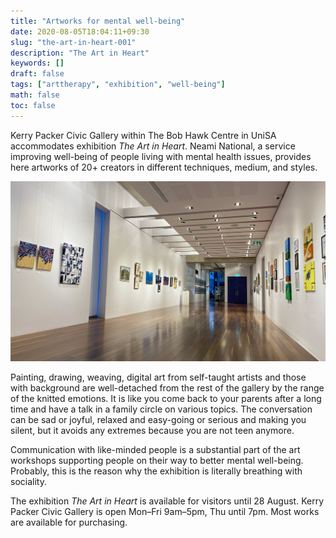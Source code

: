 ```yaml
---
title: "Artworks for mental well-being"
date: 2020-08-05T18:04:11+09:30
slug: "the-art-in-heart-001"
description: "The Art in Heart"
keywords: []
draft: false
tags: ["arttherapy", "exhibition", "well-being"] 
math: false
toc: false
---
```


Kerry Packer Civic Gallery within The Bob Hawk Centre in UniSA accommodates exhibition *The Art in Heart*. Neami National, a service improving well-being of people living with mental health issues, provides here artworks of 20+ creators in different techniques, medium, and styles. 

![Kerry Packer Gallery](theartofheart@2x.jpg)

Painting, drawing, weaving, digital art from self-taught artists and those with background are well-detached from the rest of the gallery by the range of the knitted emotions. It is like you come back to your parents after a long time and have a talk in a family circle on various topics. The conversation can be sad or joyful, relaxed and easy-going or serious and making you silent, but it avoids any extremes because you are not teen anymore. 

Communication with like-minded people is a substantial part of the art workshops supporting people on their way to better mental well-being. Probably, this is the reason why the exhibition is literally breathing with sociality. 

The exhibition *The Art in Heart* is available for visitors until 28 August. Kerry Packer Civic Gallery is open Mon–Fri 9am–5pm, Thu until 7pm. Most works are available for purchasing.